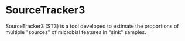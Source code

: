 # SourceTracker3

SourceTracker3 (ST3) is a tool developed to estimate the proportions of multiple "sources" of microbial features in "sink" samples.
